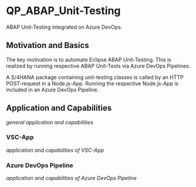 # QP_ABAP_Unit-Testing

ABAP Unit-Testing integrated on Azure DevOps.


## Motivation and Basics

The key motivation is to automate Eclipse ABAP Unit-Testing.
This is realized by running respective ABAP Unit-Tests via Azure DevOps Pipelines.

A S/4HANA package containing unit-testing classes is called by an HTTP POST-request in a Node.js-App.
Running the respective Node.js-App is included in an Azure DevOps Pipeline.


## Application and Capabilities

*general application and capabilities*


### VSC-App

*application and capabilities of VSC-App*


### Azure DevOps Pipeline

*application and capabilities of Azure DevOps Pipeline*
